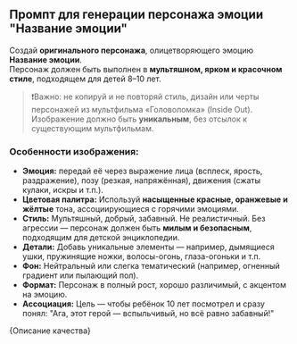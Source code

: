 ## Промпт для генерации персонажа эмоции "Название эмоции"

Создай **оригинального персонажа**, олицетворяющего эмоцию **Название эмоции**.  
Персонаж должен быть выполнен в **мультяшном, ярком и красочном стиле**, подходящем для детей 8–10 лет.

> ❗️Важно: не копируй и не повторяй стиль, дизайн или черты персонажей из мультфильма «Головоломка» (Inside Out). Изображение должно быть **уникальным**, без отсылок к существующим мультфильмам.

### Особенности изображения:

- **Эмоция:** передай её через выражение лица (всплеск, ярость, раздражение), позу (резкая, напряжённая), движения (сжаты кулаки, искры и т.п.).
- **Цветовая палитра:** Используй **насыщенные красные, оранжевые и жёлтые** тона, ассоциирующиеся с горячими эмоциями.
- **Стиль:** Мультяшный, добрый, забавный. Не реалистичный. Без агрессии — персонаж должен быть **милым и безопасным**, подходящим для детской энциклопедии.
- **Детали:** Добавь уникальные элементы — например, дымящиеся ушки, пружинящие ножки, волосы-огонь, глаза-огоньки и т.п.
- **Фон:** Нейтральный или слегка тематический (например, огненный градиент или пылающий пол).
- **Формат:** Персонаж в полный рост, хорошо различимый, с акцентом на эмоцию.
- **Ассоциация:** Цель — чтобы ребёнок 10 лет посмотрел и сразу понял: "Ага, этот герой — вспыльчивый, но всё равно забавный!"

{Описание качества}